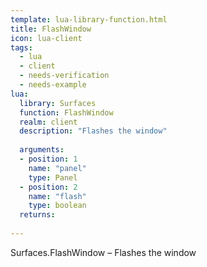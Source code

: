 ```yaml
---
template: lua-library-function.html
title: FlashWindow
icon: lua-client
tags:
  - lua
  - client
  - needs-verification
  - needs-example
lua:
  library: Surfaces
  function: FlashWindow
  realm: client
  description: "Flashes the window"
  
  arguments:
  - position: 1
    name: "panel"
    type: Panel
  - position: 2
    name: "flash"
    type: boolean
  returns:
    
---
```


<div class="lua__search__keywords">
Surfaces.FlashWindow &#x2013; Flashes the window
</div>
